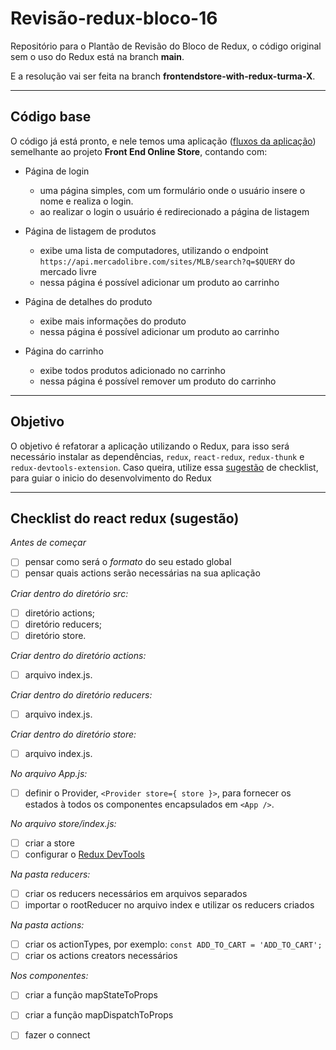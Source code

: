 # Revisão-redux-bloco-16
Repositório para o Plantão de Revisão do Bloco de Redux, o código original sem o uso do Redux está na branch **main**.

E a resolução vai ser feita na branch **frontendstore-with-redux-turma-X**.

---

## Código base

O código já está pronto, e nele temos uma aplicação ([fluxos da aplicação](https://excalidraw.com/#json=5659373049217024,JoJgQ0R9KYz4IN8-NKZgCQ)) semelhante ao projeto **Front End Online Store**, contando com:

- Página de login
  - uma página simples, com um formulário onde o usuário insere o nome e realiza o login.
  - ao realizar o login o usuário é redirecionado a página de listagem

- Página de listagem de produtos
  - exibe uma lista de computadores, utilizando o endpoint <br/> `https://api.mercadolibre.com/sites/MLB/search?q=$QUERY` do mercado livre
  - nessa página é possível adicionar um produto ao carrinho

- Página de detalhes do produto
  - exibe mais informações do produto
  - nessa página é possível adicionar um produto ao carrinho

- Página do carrinho
  - exibe todos produtos adicionado no carrinho
  - nessa página é possível remover um produto do carrinho

---

## Objetivo

O objetivo é refatorar a aplicação utilizando o Redux, para isso será necessário instalar as dependências, `redux`, `react-redux`, `redux-thunk` e `redux-devtools-extension`. Caso queira, utilize essa [sugestão](##-checklist-do-react-redux-(sugestão)) de checklist, para guiar o inicio do desenvolvimento do Redux

---
## Checklist do react redux (sugestão)

*Antes de começar*
- [ ] pensar como será o *formato* do seu estado global
- [ ] pensar quais actions serão necessárias na sua aplicação

*Criar dentro do diretório src:*
- [ ] diretório actions;
- [ ] diretório reducers;
- [ ] diretório store.

*Criar dentro do diretório actions:*
- [ ] arquivo index.js.

*Criar dentro do diretório reducers:*
- [ ] arquivo index.js.

*Criar dentro do diretório store:*
- [ ] arquivo index.js.

*No arquivo App.js:*
- [ ] definir o Provider, `<Provider store={ store }>`, para fornecer os estados à todos os componentes encapsulados em `<App />`.

*No arquivo store/index.js:*
- [ ] criar a store
- [ ] configurar o [Redux DevTools](https://github.com/reduxjs/redux-devtools)

*Na pasta reducers:*
- [ ] criar os reducers necessários em arquivos separados
- [ ] importar o rootReducer no arquivo index e utilizar os reducers criados

*Na pasta actions:*
- [ ] criar os actionTypes, por exemplo: `const ADD_TO_CART = 'ADD_TO_CART';`
- [ ] criar os actions creators necessários

*Nos componentes:*
- [ ] criar a função mapStateToProps
- [ ] criar a função mapDispatchToProps
- [ ] fazer o connect

